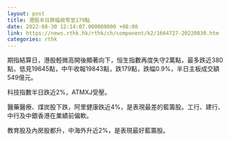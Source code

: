 ```yaml
---
layout: post
title: 港股半日跌幅收窄至179點
date: 2022-08-30 12:14:07.000000000 +08:00
link: https://news.rthk.hk/rthk/ch/component/k2/1664727-20220830.htm
categories: rthk
---
```


期指結算日，港股輕微高開後顯著向下，恒生指數再度失守2萬點，最多跌近380點，低見19645點，中午收報19843點，跌179點，跌幅0.9%，半日主板成交額549億元。

科技指數半日跌近2%，ATMXJ受壓。

醫藥醫療、煤炭股下跌，阿里健康跌近4%，是表現最差的藍籌股。工行、建行、中行及中銀香港在業績前偏軟。

教育股及內房股都升，中海外升近2%，是表現最好藍籌股。

